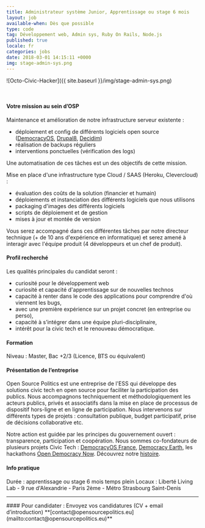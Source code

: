 ```yaml
---
title: Administrateur système Junior, Apprentissage ou stage 6 mois
layout: job
available-when: Dès que possible
type: code
tag: Développement web, Admin sys, Ruby On Rails, Node.js
published: true
locale: fr
categories: jobs
date: 2018-03-01 14:15:11 +0000
img: stage-admin-sys.png
---
```

![Octo-Civic-Hacker]({{ site.baseurl }}/img/stage-admin-sys.png)

<br>

#### Votre mission au sein d’OSP
Maintenance et amélioration de notre infrastructure serveur existente :
- déploiement et config de différents logiciels open source ([DemocracyOS](https://github.com/democracy-os-fr/democracyos), [Drupal8](https://github.com/drupal/drupal), [Decidim](https://github.com/decidim/decidim))
- réalisation de backups réguliers
- interventions ponctuelles (vérification des logs)

Une automatisation de ces tâches est un des objectifs de cette mission.

Mise en place d'une infrastructure type Cloud / SAAS (Heroku, Clevercloud) :
- évaluation des coûts de la solution (financier et humain)
- déploiements et instanciation des différents logiciels que nous utilisons
- packaging d'images des différents logiciels
- scripts de déploiement et de gestion
- mises à jour et montée de version

Vous serez accompagné dans ces différentes tâches par notre directeur technique (+ de 10 ans d'expérience en informatique) et serez amené à interagir avec l'équipe produit (4 développeurs et un chef de produit).


#### Profil recherché
Les qualités principales du candidat seront :
- curiosité pour le développement web
- curiosité et capacité d'apprentissage sur de nouvelles technos
- capacité à renter dans le code des applications pour comprendre d'où viennent les bugs,
- avec une première expérience sur un projet concret (en entreprise ou perso),
- capacité à s’intégrer dans une équipe pluri-disciplinaire,
- intérêt pour la civic tech et le renouveau démocratique.


#### Formation
Niveau : Master, Bac +2/3 (Licence, BTS ou équivalent)

#### Présentation de l’entreprise
Open Source Politics est une entreprise de l'ESS qui développe des solutions civic tech en open source pour faciliter la participation des publics. Nous accompagnons techniquement et méthodologiquement les acteurs publics, privés et associatifs dans la mise en place de processus de dispositif hors-ligne et en ligne de participation. Nous intervenons sur différents types de projets : consultation publique, budget participatif, prise de décisions collaborative etc.


Notre action est guidée par les principes du gouvernement ouvert : transparence, participation et coopération. Nous sommes co-fondateurs de plusieurs projets Civic Tech : [DemocracyOS France](http://democracyos.eu), [Democracy Earth](http://democracy.earth), les hackathons [Open Democracy Now](http://opendemocracynow.net). Découvrez notre [histoire](https://medium.com/open-source-politics/notre-histoire-c61bbec90334#.bmus5b392).  

#### Info pratique
Durée : apprentissage ou stage 6 mois temps plein
Locaux : Liberté Living Lab - 9 rue d'Alexandrie - Paris 2ème - Métro Strasbourg Saint-Denis
<hr>
#### Pour candidater : Envoyez vos candidatures (CV + email d’introduction) **[contact@opensourcepolitics.eu](mailto:contact@opensourcepolitics.eu)**
